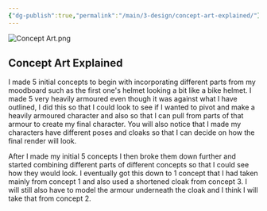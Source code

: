 ```yaml
---
{"dg-publish":true,"permalink":"/main/3-design/concept-art-explained/"}
---
```


![Concept Art.png](/img/user/Images%20and%20Videos/Concept%20Art.png)

## Concept Art Explained

I made 5 initial concepts to begin with incorporating different parts from my moodboard such as the first one's helmet looking a bit like a bike helmet. I made 5 very heavily armoured even though it was against what I have outlined, I did this so that I could look to see if I wanted to pivot and make a heavily armoured character and also so that I can pull from parts of that armour to create my final character. You will also notice that I made my characters have different poses and cloaks so that I can decide on how the final render will look. 

After I made my initial 5 concepts I then broke them down further and started combining different parts of different concepts so that I could see how they would look. I eventually got this down to 1 concept that I had taken mainly from concept 1 and also used a shortened cloak from concept 3. I will still also have to model the armour underneath the cloak and I think I will take that from concept 2.